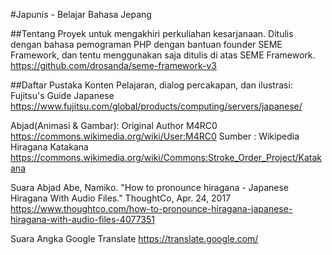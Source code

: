 #Japunis - Belajar Bahasa Jepang

##Tentang
Proyek untuk mengakhiri perkuliahan kesarjanaan.
Ditulis dengan bahasa pemograman PHP dengan bantuan founder SEME Framework, dan tentu menggunakan saja ditulis di atas SEME Framework.
https://github.com/drosanda/seme-framework-v3

##Daftar Pustaka
Konten Pelajaran, dialog percakapan, dan ilustrasi:
Fujitsu's Guide Japanese
https://www.fujitsu.com/global/products/computing/servers/japanese/

Abjad(Animasi & Gambar):
Original Author M4RC0
https://commons.wikimedia.org/wiki/User:M4RC0
Sumber : Wikipedia Hiragana Katakana
https://commons.wikimedia.org/wiki/Commons:Stroke_Order_Project/Katakana

Suara Abjad
Abe, Namiko. "How to pronounce hiragana - Japanese Hiragana With Audio Files." ThoughtCo, Apr. 24, 2017
https://www.thoughtco.com/how-to-pronounce-hiragana-japanese-hiragana-with-audio-files-4077351

Suara Angka
Google Translate
https://translate.google.com/
